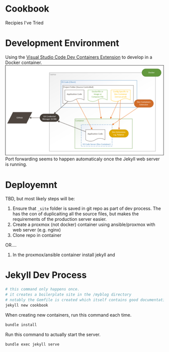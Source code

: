 # Cookbook

Recipies I've Tried

# Development Environment
Using the [Visual Studio Code Dev Containers Extension](https://code.visualstudio.com/docs/devcontainers/containers) to develop in a Docker container.
![](/docs/dev-containers-arch.png)
Port forwarding seems to happen automaticaly once the Jekyll web server is running.

# Deployemnt
TBD, but most likely steps will be:
1. Ensure that `_site` folder is saved in git repo as part of dev process. The has the con of duplicaiting all the source files, but makes the requirements of the production server easier.
1. Create a proxmox (not docker) container using ansible/proxmox with web server (e.g. nginx)
1. Clone repo in container

OR....

1. In the proxmox/ansible container install jekyll and 


# Jekyll Dev Process
```sh
# this command only happens once.
# it creates a boilerplate site in the /myblog directory
# notably the Gemfile is created which itself contains good documentation
jekyll new cookbook
```
When creating new containers, run this command each time.
```sh
bundle install
```
Run this command to actually start the server.
```sh
bundle exec jekyll serve
```
